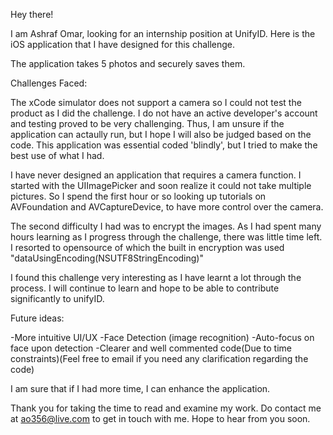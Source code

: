 Hey there!

I am Ashraf Omar, looking for an internship position at UnifyID. Here is the iOS application that I have designed for this challenge.

The application takes 5 photos and securely saves them.

Challenges Faced:

The xCode simulator does not support a camera so I could not test the product as I did the challenge. I do not have an active developer's account and testing proved to be very challenging. Thus, I am unsure if the application can actaully run, but I hope I will also be judged based on the code. This application was essential coded 'blindly', but I tried to make the best use of what I had.

I have never designed an application that requires a camera function. 
I started with the UIImagePicker and soon realize it could not take multiple pictures. So I spend the first hour or so looking up tutorials on AVFoundation and AVCaptureDevice, to have more control over the camera.

The second difficulty I had was to encrypt the images. As I had spent many hours learning as I progress through the challenge, there was little time left. I resorted to opensource of which the built in encryption was used "dataUsingEncoding(NSUTF8StringEncoding)"

I found this challenge very interesting as I have learnt a lot through the process. I will continue to learn and hope to be able to contribute significantly to unifyID.

Future ideas:

-More intuitive UI/UX
-Face Detection (image recognition)
-Auto-focus on face upon detection
-Clearer and well commented code(Due to time constraints)(Feel free to email if you need any clarification regarding the code)

I am sure that if I had more time, I can enhance the application.

Thank you for taking the time to read and examine my work. Do contact me at ao356@live.com to get in touch with me. Hope to hear from you soon.
